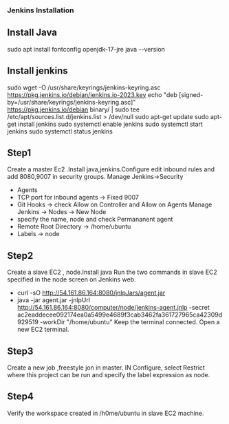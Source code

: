 ### Jenkins Installation
## Install Java
sudo apt install fontconfig openjdk-17-jre
java --version

## Install jenkins
sudo wget -O /usr/share/keyrings/jenkins-keyring.asc \
  https://pkg.jenkins.io/debian/jenkins.io-2023.key
echo "deb [signed-by=/usr/share/keyrings/jenkins-keyring.asc]" \
  https://pkg.jenkins.io/debian binary/ | sudo tee \
  /etc/apt/sources.list.d/jenkins.list > /dev/null
sudo apt-get update
sudo apt-get install jenkins
sudo systemctl enable jenkins
sudo systemctl start jenkins
sudo systemctl status jenkins


## Step1
Create a master Ec2 .Install java,jenkins.Configure edit inbound rules and add 8080,9007 in security groups.
Manage Jenkins->Security
- Agents
- TCP port for inbound agents -> Fixed 9007
- Git Hooks -> check Allow on Controller and Allow on Agents
Manage Jenkins -> Nodes -> New Node
- specify the name, node and check Permananent agent
- Remote Root Directory -> /home/ubuntu
- Labels -> node
## Step2

Create a slave EC2 , node.Install java
Run the two commands in slave EC2 specified in the node screen on Jenkins web.
- curl -sO http://54.161.86.164:8080/jnlpJars/agent.jar
- java -jar agent.jar -jnlpUrl http://54.161.86.164:8080/computer/node/jenkins-agent.jnlp -secret ac2eaddecee092174ea0a5499e4689f3cab3462fa361727965ca42309d929519 -workDir "/home/ubuntu"
Keep the terminal connected.
Open a new EC2 terminal.

## Step3
Create a new job ,freestyle jon in master.
IN Configure, select
Restrict where this project can be run and specify the label expression as node.

## Step4 
Verify the workspace created in /h0me/ubuntu in slave EC2 machine.




